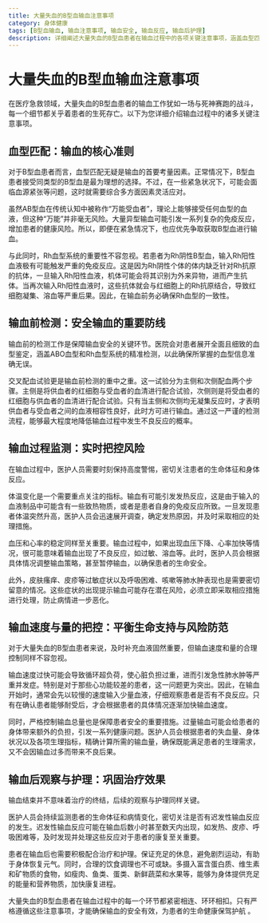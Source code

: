 ```yaml
---
title: 大量失血的B型血输血注意事项
category: 身体健康
tags: [B型血输血, 输血注意事项, 输血安全, 输血反应, 输血后护理]
description: 详细阐述大量失血的B型血患者在输血过程中的各项关键注意事项，涵盖血型匹配、输血前检测、输血过程监测、输血速度与量的把控以及输血后观察与护理等内容，为保障输血安全有效提供全面指导。
---
```


# 大量失血的B型血输血注意事项

在医疗急救领域，大量失血的B型血患者的输血工作犹如一场与死神赛跑的战斗，每一个细节都关乎着患者的生死存亡。以下为您详细介绍输血过程中的诸多关键注意事项。

## 血型匹配：输血的核心准则
对于B型血患者而言，血型匹配无疑是输血的首要考量因素。正常情况下，B型血患者接受同类型的B型血是最为理想的选择。不过，在一些紧急状况下，可能会面临血源紧张等问题，这时就需要综合多方面因素灵活应对。

虽然AB型血在传统认知中被称作“万能受血者”，理论上能够接受任何血型的血液，但这种“万能”并非毫无风险。大量异型输血可能引发一系列复杂的免疫反应，增加患者的健康风险。所以，即便在紧急情况下，也应优先争取获取B型血进行输血。

与此同时，Rh血型系统的重要性不容忽视。若患者为Rh阴性B型血，输入Rh阳性血液极有可能触发严重的免疫反应。这是因为Rh阴性个体的体内缺乏针对Rh抗原的抗体，一旦输入Rh阳性血液，机体可能会将其识别为外来异物，进而产生抗体。当再次输入Rh阳性血液时，这些抗体就会与红细胞上的Rh抗原结合，导致红细胞凝集、溶血等严重后果。因此，在输血前务必确保Rh血型的一致性。

## 输血前检测：安全输血的重要防线
输血前的检测工作是保障输血安全的关键环节。医院会对患者展开全面且细致的血型鉴定，涵盖ABO血型和Rh血型系统的精准检测，以此确保所掌握的血型信息准确无误。

交叉配血试验更是输血前检测的重中之重。这一试验分为主侧和次侧配血两个步骤。主侧是将供血者的红细胞与受血者的血清进行配合试验，次侧则是将受血者的红细胞与供血者的血清进行配合试验。只有当主侧和次侧均无凝集反应时，才表明供血者与受血者之间的血液相容性良好，此时方可进行输血。通过这一严谨的检测流程，能够最大程度地降低输血过程中发生不良反应的概率。

## 输血过程监测：实时把控风险
在输血过程中，医护人员需要时刻保持高度警惕，密切关注患者的生命体征和身体反应。

体温变化是一个需要重点关注的指标。输血有可能引发发热反应，这是由于输入的血液制品中可能含有一些致热物质，或者是患者自身的免疫反应所致。一旦发现患者体温突然升高，医护人员会迅速展开调查，确定发热原因，并及时采取相应的处理措施。

血压和心率的稳定同样至关重要。输血过程中，如果出现血压下降、心率加快等情况，很可能意味着输血出现了不良反应，如过敏、溶血等。此时，医护人员会根据具体情况调整输血策略，甚至暂停输血，以确保患者的生命安全。

此外，皮肤瘙痒、皮疹等过敏症状以及呼吸困难、咳嗽等肺水肿表现也是需要密切留意的情况。这些症状的出现提示输血可能存在潜在风险，必须立即采取相应措施进行处理，防止病情进一步恶化。

## 输血速度与量的把控：平衡生命支持与风险防范
对于大量失血的B型血患者来说，及时补充血液固然重要，但输血速度和量的合理控制同样不容忽视。

输血速度过快可能会导致循环超负荷，使心脏负担过重，进而引发急性肺水肿等严重并发症。特别是对于那些心功能较差的患者，这一问题更为突出。因此，在输血开始时，通常会先以较慢的速度输入少量血液，仔细观察患者是否有不良反应。只有在确认患者能够耐受后，才会根据患者的具体情况逐渐加快输血速度。

同时，严格控制输血总量也是保障患者安全的重要措施。过量输血可能会给患者的身体带来额外的负担，引发一系列健康问题。医护人员会根据患者的失血量、身体状况以及各项生理指标，精确计算所需的输血量，确保既能满足患者的生理需求，又不会因输血过多而带来不良后果。

## 输血后观察与护理：巩固治疗效果
输血结束并不意味着治疗的终结，后续的观察与护理同样关键。

医护人员会持续监测患者的生命体征和病情变化，密切关注是否有迟发性输血反应的发生。迟发性输血反应可能在输血后数小时甚至数天内出现，如发热、皮疹、呼吸困难等，及时发现并处理这些反应对于患者的康复至关重要。

患者在输血后也需要积极配合治疗和护理。保证充足的休息，避免剧烈运动，有助于身体恢复元气。同时，合理的饮食调理也不可或缺。多摄入富含蛋白质、维生素和矿物质的食物，如瘦肉、鱼类、蛋类、新鲜蔬菜和水果等，能够为身体提供充足的能量和营养物质，加快康复进程。

大量失血的B型血患者在输血过程中的每一个环节都紧密相连、环环相扣。只有严格遵循这些注意事项，才能确保输血的安全有效，为患者的生命健康保驾护航 。